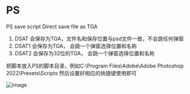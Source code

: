 # PS
PS save script
Direct save file as TGA

1. DSAT 会保存为TGA，文件名和保存位置与psd文件一致，不会跳任何弹窗
2. DSAT1 会保存为TGA， 会跳一个弹窗选择位置和名称
3. DSAT2 会保存为32位的TGA， 会跳一个弹窗选择位置和名称

把脚本放入PS的脚本目录，例如C:\Program Files\Adobe\Adobe Photoshop 2022\Presets\Scripts
然后设置好相应的快捷键使用即可

![image](https://github.com/1to3fall5/PS/assets/29686377/3afd1b5f-1f50-48be-8872-b308c5172d9e)


